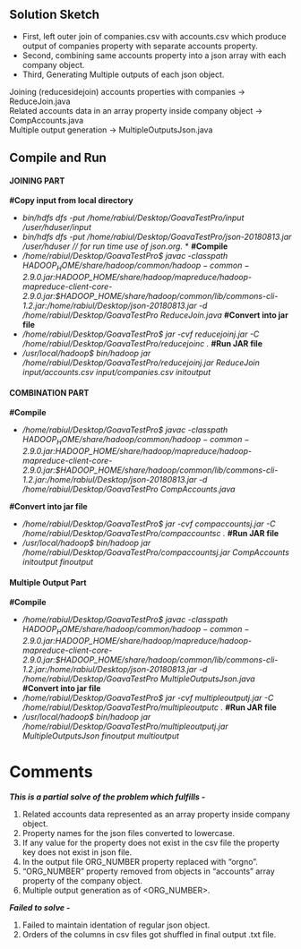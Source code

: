 Solution Sketch
-------------------
- First, left outer join of companies.csv with accounts.csv which produce output of companies property with separate accounts property.
- Second, combining same accounts property into a json array with each company object.
- Third, Generating Multiple outputs of each json object.

Joining (reducesidejoin) accounts properties with companies -> ReduceJoin.java  
Related accounts data in an array property inside company object -> CompAccounts.java  
Multiple output generation -> MultipleOutputsJson.java  


Compile and Run
---------------------
#### JOINING PART
**#Copy input from local directory**  
- *bin/hdfs dfs -put /home/rabiul/Desktop/GoavaTestPro/input /user/hduser/input*
- *bin/hdfs dfs -put /home/rabiul/Desktop/GoavaTestPro/json-20180813.jar /user/hduser // for run time use of json.org.* *
**#Compile**  
- */home/rabiul/Desktop/GoavaTestPro$ javac -classpath $HADOOP_HOME/share/hadoop/common/hadoop-common-2.9.0.jar:$HADOOP_HOME/share/hadoop/mapreduce/hadoop-mapreduce-client-core-2.9.0.jar:$HADOOP_HOME/share/hadoop/common/lib/commons-cli-1.2.jar:/home/rabiul/Desktop/json-20180813.jar -d /home/rabiul/Desktop/GoavaTestPro ReduceJoin.java*
**#Convert into jar file**   
- */home/rabiul/Desktop/GoavaTestPro$ jar -cvf reducejoinj.jar -C /home/rabiul/Desktop/GoavaTestPro/reducejoinc .*
**#Run JAR file**  
- */usr/local/hadoop$ bin/hadoop jar /home/rabiul/Desktop/GoavaTestPro/reducejoinj.jar ReduceJoin input/accounts.csv input/companies.csv initoutput*

#### COMBINATION PART
**#Compile**  
- */home/rabiul/Desktop/GoavaTestPro$ javac -classpath $HADOOP_HOME/share/hadoop/common/hadoop-common-2.9.0.jar:$HADOOP_HOME/share/hadoop/mapreduce/hadoop-mapreduce-client-core-2.9.0.jar:$HADOOP_HOME/share/hadoop/common/lib/commons-cli-1.2.jar:/home/rabiul/Desktop/json-20180813.jar -d /home/rabiul/Desktop/GoavaTestPro CompAccounts.java*

**#Convert into jar file**   
- */home/rabiul/Desktop/GoavaTestPro$ jar -cvf compaccountsj.jar -C /home/rabiul/Desktop/GoavaTestPro/compaccountsc .*
**#Run JAR file**  
- */usr/local/hadoop$ bin/hadoop jar /home/rabiul/Desktop/GoavaTestPro/compaccountsj.jar CompAccounts initoutput finoutput*

#### Multiple Output Part
**#Compile**  
- */home/rabiul/Desktop/GoavaTestPro$ javac -classpath $HADOOP_HOME/share/hadoop/common/hadoop-common-2.9.0.jar:$HADOOP_HOME/share/hadoop/mapreduce/hadoop-mapreduce-client-core-2.9.0.jar:$HADOOP_HOME/share/hadoop/common/lib/commons-cli-1.2.jar:/home/rabiul/Desktop/json-20180813.jar -d /home/rabiul/Desktop/GoavaTestPro MultipleOutputsJson.java*
**#Convert into jar file**   
- */home/rabiul/Desktop/GoavaTestPro$ jar -cvf multipleoutputj.jar -C /home/rabiul/Desktop/GoavaTestPro/multipleoutputc .*
**#Run JAR file**  
- */usr/local/hadoop$ bin/hadoop jar /home/rabiul/Desktop/GoavaTestPro/multipleoutputj.jar MultipleOutputsJson finoutput multioutput*

# Comments
**_This is a partial solve of the problem which fulfills -_**
1. Related accounts data represented as an array property inside company object.
2. Property names for the json files converted to lowercase.
3. If any value for the property does not exist in the csv file the property key does not exist in json file.
4. In the output file ORG_NUMBER property replaced with “orgno”.
5. “ORG_NUMBER” property removed from objects in “accounts” array property of the company object.
6. Multiple output generation as of <ORG_NUMBER>.

**_Failed to solve -_**
1. Failed to maintain identation of regular json object. 
2. Orders of the columns in csv files got shuffled in final output .txt file.
